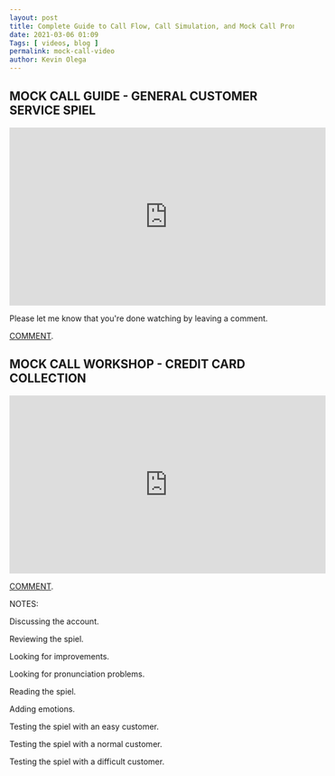 ```yaml
--- 
layout: post 
title: Complete Guide to Call Flow, Call Simulation, and Mock Call Pronunication Practice
date: 2021-03-06 01:09
Tags: [ videos, blog ]
permalink: mock-call-video
author: Kevin Olega 
--- 
```


## MOCK CALL GUIDE - GENERAL CUSTOMER SERVICE SPIEL

<iframe width="560" height="315" src="https://www.youtube.com/embed/_D3er4rmPlg" frameborder="0" allow="accelerometer; autoplay; clipboard-write; encrypted-media; gyroscope; picture-in-picture" allowfullscreen></iframe>

Please let me know that you're done watching by leaving a comment.

[COMMENT](https://youtu.be/_D3er4rmPlg).

## MOCK CALL WORKSHOP - CREDIT CARD COLLECTION

<iframe width="560" height="315" src="https://www.youtube.com/embed/3vXYZ-7xNfk" title="YouTube video player" frameborder="0" allow="accelerometer; autoplay; clipboard-write; encrypted-media; gyroscope; picture-in-picture" allowfullscreen></iframe>

[COMMENT](https://youtu.be/3vXYZ-7xNfk).


NOTES:

Discussing the account.

Reviewing the spiel.

Looking for improvements.

Looking for pronunciation problems.

Reading the spiel.

Adding emotions.

Testing the spiel with an easy customer.

Testing the spiel with a normal customer.

Testing the spiel with a difficult customer.